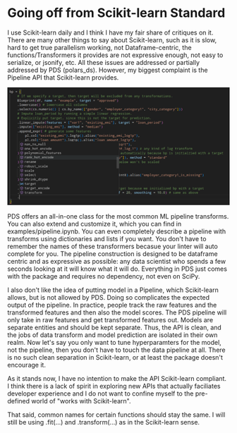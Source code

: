 # Going off from Scikit-learn Standard

I use Scikit-learn daily and I think I have my fair share of critiques on it. There are many other things to say about Scikit-learn, such as it is slow, hard to get true parallelism working, not Dataframe-centric, the functions/Transformers it provides are not expressive enough, not easy to serialize, or jsonify,  etc. All these issues are addressed or partially addressed by PDS (polars_ds). However, my biggest complaint is the Pipeline API that Scikit-learn provides. 

![auto_complete](examples/auto_complete.png)

PDS offers an all-in-one class for the most common ML pipeline transforms. You can also extend and customize it, which you can find in examples/pipeline.ipynb. You can even completely describe a pipeline with transforms using dictionaries and lists if you want.  You don't have to remember the names of these transformers becasue your linter will auto complete for you. The pipeline construction is designed to be dataframe centric and as expressive as possible: any data scientist who spends a few seconds looking at it will know what it will do. Everything in PDS just comes with the package and requires no dependency, not even on SciPy.

I also don't like the idea of putting model in a Pipeline, which Scikit-learn allows, but is not allowed by PDS. Doing so complicates the expected output of the pipeline. In practice, people track the raw features and the transformed features and then also the model scores. The PDS pipeline will only take in raw features and get transformed features out. Models are separate entities and should be kept separate. Thus, the API is clean, and the jobs of data transform and model prediction are isolated in their own realm. Now let's say you only want to tune hyperparamters for the model, not the pipeline, then you don't have to touch the data pipeline at all. There is no such clean separation in Scikit-learn, or at least the package doesn't encourage it.

As it stands now, I have no intention to make the API Scikit-learn compliant. I think there is a lack of spirit in exploring new APIs that actually faciliates  developer experience and I do not want to confine myself to the pre-defined world of "works with Scikit-learn".

That said, common names for certain functions should stay the same. I will still be using .fit(...) and .transform(...) as in the Scikit-learn sense.